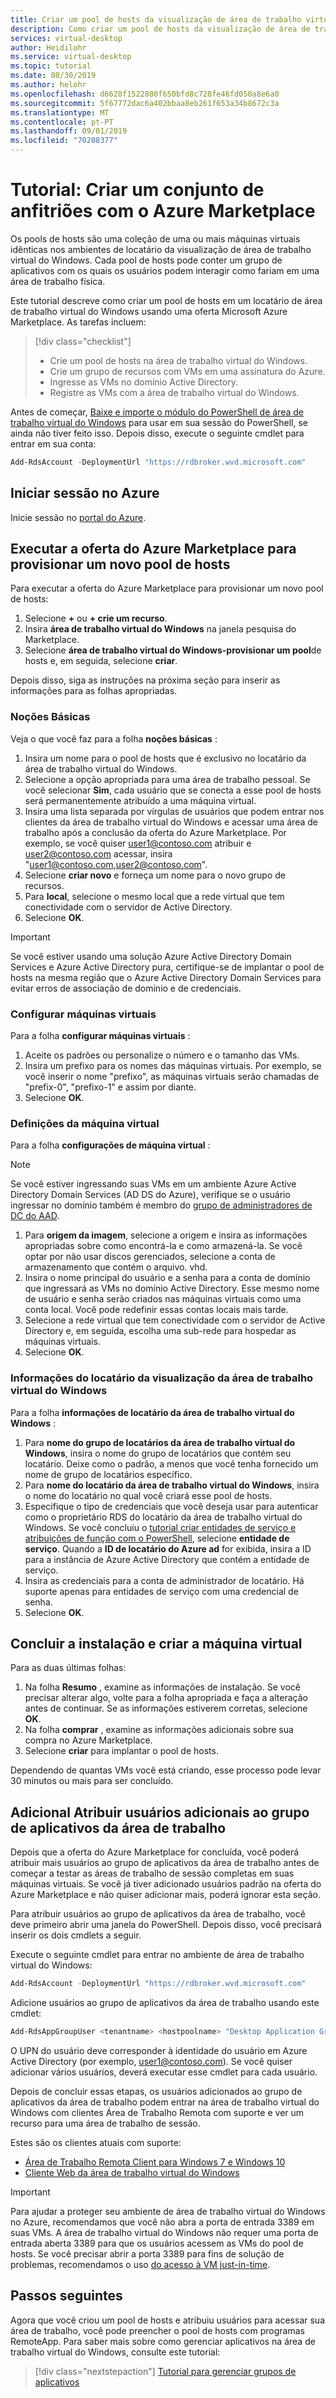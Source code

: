 ```yaml
---
title: Criar um pool de hosts da visualização de área de trabalho virtual do Windows usando o Azure Marketplace – Azure
description: Como criar um pool de hosts da visualização de área de trabalho virtual do Windows usando o Azure Marketplace.
services: virtual-desktop
author: Heidilohr
ms.service: virtual-desktop
ms.topic: tutorial
ms.date: 08/30/2019
ms.author: helohr
ms.openlocfilehash: d6628f1522880f650bfd8c728fe46fd050a8e6a0
ms.sourcegitcommit: 5f67772dac6a402bbaa8eb261f653a34b8672c3a
ms.translationtype: MT
ms.contentlocale: pt-PT
ms.lasthandoff: 09/01/2019
ms.locfileid: "70208377"
---
```

# <a name="tutorial-create-a-host-pool-by-using-the-azure-marketplace"></a>Tutorial: Criar um conjunto de anfitriões com o Azure Marketplace

Os pools de hosts são uma coleção de uma ou mais máquinas virtuais idênticas nos ambientes de locatário da visualização de área de trabalho virtual do Windows. Cada pool de hosts pode conter um grupo de aplicativos com os quais os usuários podem interagir como fariam em uma área de trabalho física.

Este tutorial descreve como criar um pool de hosts em um locatário de área de trabalho virtual do Windows usando uma oferta Microsoft Azure Marketplace. As tarefas incluem:

> [!div class="checklist"]
> * Crie um pool de hosts na área de trabalho virtual do Windows.
> * Crie um grupo de recursos com VMs em uma assinatura do Azure.
> * Ingresse as VMs no domínio Active Directory.
> * Registre as VMs com a área de trabalho virtual do Windows.

Antes de começar, [Baixe e importe o módulo do PowerShell de área de trabalho virtual do Windows](https://docs.microsoft.com/powershell/windows-virtual-desktop/overview) para usar em sua sessão do PowerShell, se ainda não tiver feito isso. Depois disso, execute o seguinte cmdlet para entrar em sua conta:

```powershell
Add-RdsAccount -DeploymentUrl "https://rdbroker.wvd.microsoft.com"
```

## <a name="sign-in-to-azure"></a>Iniciar sessão no Azure

Inicie sessão no [portal do Azure](https://portal.azure.com).

## <a name="run-the-azure-marketplace-offering-to-provision-a-new-host-pool"></a>Executar a oferta do Azure Marketplace para provisionar um novo pool de hosts

Para executar a oferta do Azure Marketplace para provisionar um novo pool de hosts:

1. Selecione **+** ou **+ crie um recurso**.
2. Insira **área de trabalho virtual do Windows** na janela pesquisa do Marketplace.
3. Selecione **área de trabalho virtual do Windows-provisionar um pool**de hosts e, em seguida, selecione **criar**.

Depois disso, siga as instruções na próxima seção para inserir as informações para as folhas apropriadas.

### <a name="basics"></a>Noções Básicas

Veja o que você faz para a folha **noções básicas** :

1. Insira um nome para o pool de hosts que é exclusivo no locatário da área de trabalho virtual do Windows.
2. Selecione a opção apropriada para uma área de trabalho pessoal. Se você selecionar **Sim**, cada usuário que se conecta a esse pool de hosts será permanentemente atribuído a uma máquina virtual.
3. Insira uma lista separada por vírgulas de usuários que podem entrar nos clientes da área de trabalho virtual do Windows e acessar uma área de trabalho após a conclusão da oferta do Azure Marketplace. Por exemplo, se você quiser user1@contoso.com atribuir e user2@contoso.com acessar, insira "user1@contoso.com,user2@contoso.com".
4. Selecione **criar novo** e forneça um nome para o novo grupo de recursos.
5. Para **local**, selecione o mesmo local que a rede virtual que tem conectividade com o servidor de Active Directory.
6. Selecione **OK**.

>[!IMPORTANT]
>Se você estiver usando uma solução Azure Active Directory Domain Services e Azure Active Directory pura, certifique-se de implantar o pool de hosts na mesma região que o Azure Active Directory Domain Services para evitar erros de associação de domínio e de credenciais.

### <a name="configure-virtual-machines"></a>Configurar máquinas virtuais

Para a folha **configurar máquinas virtuais** :

1. Aceite os padrões ou personalize o número e o tamanho das VMs.
2. Insira um prefixo para os nomes das máquinas virtuais. Por exemplo, se você inserir o nome "prefixo", as máquinas virtuais serão chamadas de "prefix-0", "prefixo-1" e assim por diante.
3. Selecione **OK**.

### <a name="virtual-machine-settings"></a>Definições da máquina virtual

Para a folha **configurações de máquina virtual** :

>[!NOTE]
> Se você estiver ingressando suas VMs em um ambiente Azure Active Directory Domain Services (AD DS do Azure), verifique se o usuário ingressar no domínio também é membro do [grupo de administradores de DC do AAD](../active-directory-domain-services/tutorial-create-instance.md#configure-an-administrative-group).

1. Para **origem da imagem**, selecione a origem e insira as informações apropriadas sobre como encontrá-la e como armazená-la. Se você optar por não usar discos gerenciados, selecione a conta de armazenamento que contém o arquivo. vhd.
2. Insira o nome principal do usuário e a senha para a conta de domínio que ingressará as VMs no domínio Active Directory. Esse mesmo nome de usuário e senha serão criados nas máquinas virtuais como uma conta local. Você pode redefinir essas contas locais mais tarde.
3. Selecione a rede virtual que tem conectividade com o servidor de Active Directory e, em seguida, escolha uma sub-rede para hospedar as máquinas virtuais.
4. Selecione **OK**.

### <a name="windows-virtual-desktop-preview-tenant-information"></a>Informações do locatário da visualização da área de trabalho virtual do Windows

Para a folha **informações de locatário da área de trabalho virtual do Windows** :

1. Para **nome do grupo de locatários da área de trabalho virtual do Windows**, insira o nome do grupo de locatários que contém seu locatário. Deixe como o padrão, a menos que você tenha fornecido um nome de grupo de locatários específico.
2. Para **nome do locatário da área de trabalho virtual do Windows**, insira o nome do locatário no qual você criará esse pool de hosts.
3. Especifique o tipo de credenciais que você deseja usar para autenticar como o proprietário RDS do locatário da área de trabalho virtual do Windows. Se você concluiu o [tutorial criar entidades de serviço e atribuições de função com o PowerShell](./create-service-principal-role-powershell.md), selecione **entidade de serviço**. Quando a **ID de locatário do Azure ad** for exibida, insira a ID para a instância de Azure Active Directory que contém a entidade de serviço.
4. Insira as credenciais para a conta de administrador de locatário. Há suporte apenas para entidades de serviço com uma credencial de senha.
5. Selecione **OK**.

## <a name="complete-setup-and-create-the-virtual-machine"></a>Concluir a instalação e criar a máquina virtual

Para as duas últimas folhas:

1. Na folha **Resumo** , examine as informações de instalação. Se você precisar alterar algo, volte para a folha apropriada e faça a alteração antes de continuar. Se as informações estiverem corretas, selecione **OK**.
2. Na folha **comprar** , examine as informações adicionais sobre sua compra no Azure Marketplace.
3. Selecione **criar** para implantar o pool de hosts.

Dependendo de quantas VMs você está criando, esse processo pode levar 30 minutos ou mais para ser concluído.

## <a name="optional-assign-additional-users-to-the-desktop-application-group"></a>Adicional Atribuir usuários adicionais ao grupo de aplicativos da área de trabalho

Depois que a oferta do Azure Marketplace for concluída, você poderá atribuir mais usuários ao grupo de aplicativos da área de trabalho antes de começar a testar as áreas de trabalho de sessão completas em suas máquinas virtuais. Se você já tiver adicionado usuários padrão na oferta do Azure Marketplace e não quiser adicionar mais, poderá ignorar esta seção.

Para atribuir usuários ao grupo de aplicativos da área de trabalho, você deve primeiro abrir uma janela do PowerShell. Depois disso, você precisará inserir os dois cmdlets a seguir.

Execute o seguinte cmdlet para entrar no ambiente de área de trabalho virtual do Windows:

```powershell
Add-RdsAccount -DeploymentUrl "https://rdbroker.wvd.microsoft.com"
```

Adicione usuários ao grupo de aplicativos da área de trabalho usando este cmdlet:

```powershell
Add-RdsAppGroupUser <tenantname> <hostpoolname> "Desktop Application Group" -UserPrincipalName <userupn>
```

O UPN do usuário deve corresponder à identidade do usuário em Azure Active Directory (por exemplo, user1@contoso.com). Se você quiser adicionar vários usuários, deverá executar esse cmdlet para cada usuário.

Depois de concluir essas etapas, os usuários adicionados ao grupo de aplicativos da área de trabalho podem entrar na área de trabalho virtual do Windows com clientes Área de Trabalho Remota com suporte e ver um recurso para uma área de trabalho de sessão.

Estes são os clientes atuais com suporte:

- [Área de Trabalho Remota Client para Windows 7 e Windows 10](connect-windows-7-and-10.md)
- [Cliente Web da área de trabalho virtual do Windows](connect-web.md)

>[!IMPORTANT]
>Para ajudar a proteger seu ambiente de área de trabalho virtual do Windows no Azure, recomendamos que você não abra a porta de entrada 3389 em suas VMs. A área de trabalho virtual do Windows não requer uma porta de entrada aberta 3389 para que os usuários acessem as VMs do pool de hosts. Se você precisar abrir a porta 3389 para fins de solução de problemas, recomendamos o uso [do acesso à VM just-in-time](https://docs.microsoft.com/azure/security-center/security-center-just-in-time).

## <a name="next-steps"></a>Passos seguintes

Agora que você criou um pool de hosts e atribuiu usuários para acessar sua área de trabalho, você pode preencher o pool de hosts com programas RemoteApp. Para saber mais sobre como gerenciar aplicativos na área de trabalho virtual do Windows, consulte este tutorial:

> [!div class="nextstepaction"]
> [Tutorial para gerenciar grupos de aplicativos](./manage-app-groups.md)
